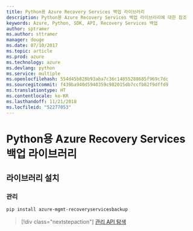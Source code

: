 ```yaml
---
title: Python용 Azure Recovery Services 백업 라이브러리
description: Python용 Azure Recovery Services 백업 라이브러리에 대한 참조
keywords: Azure, Python, SDK, API, Recovery Services 백업
author: sptramer
ms.author: sttramer
manager: douge
ms.date: 07/10/2017
ms.topic: article
ms.prod: azure
ms.technology: azure
ms.devlang: python
ms.service: multiple
ms.openlocfilehash: 554d45b828b93aba7c36c14855288685f969c7dc
ms.sourcegitcommit: f439ba940d5940359c982015db7ccfb82f9dffd9
ms.translationtype: HT
ms.contentlocale: ko-KR
ms.lasthandoff: 11/21/2018
ms.locfileid: "52277053"
---
```

# <a name="azure-recovery-services-backup-libraries-for-python"></a>Python용 Azure Recovery Services 백업 라이브러리

## <a name="install-the-libraries"></a>라이브러리 설치


### <a name="management"></a>관리

```bash
pip install azure-mgmt-recoveryservicesbackup
```
> [!div class="nextstepaction"]
> [관리 API 탐색](/python/api/overview/azure/recoveryservicesbackup/management)